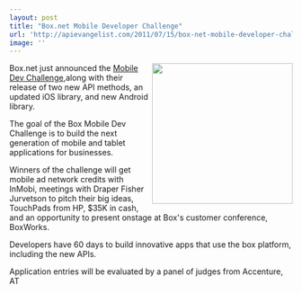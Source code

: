 ```yaml
---
layout: post
title: "Box.net Mobile Developer Challenge"
url: 'http://apievangelist.com/2011/07/15/box-net-mobile-developer-challenge/'
image: ''
---
```


[<img class="c1" src="http://kinlane-productions.s3.amazonaws.com/api-evangelist/box/Box-Mobile-Dev-Challenge.png" alt="" width="250" align="right" />][1]Box.net just announced the [Mobile Dev Challenge][2],along with their release of two new API methods, an updated iOS library, and new Android library.

The goal of the Box Mobile Dev Challenge is to build the next generation of mobile and tablet applications for businesses.

Winners of the challenge will get mobile ad network credits with InMobi, meetings with Draper Fisher Jurvetson to pitch their big ideas, TouchPads from HP, $35K in cash, and an opportunity to present onstage at Box's customer conference, BoxWorks.

Developers have 60 days to build innovative apps that use the box platform, including the new APIs.

Application entries will be evaluated by a panel of judges from Accenture, AT

   [1]: http://sites.box.net/devchallenge/
   [2]: http://sites.box.net/devchallenge/ (Mobile Dev Challenge)
